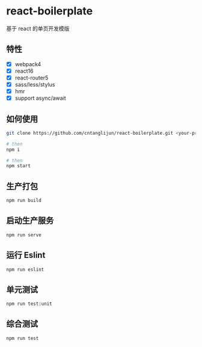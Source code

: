 # react-boilerplate

基于 react 的单页开发模版

## 特性

- [x] webpack4
- [x] react16
- [x] react-router5
- [x] sass/less/stylus
- [x] hmr
- [x] support async/await

## 如何使用

```bash
git clone https://github.com/cntanglijun/react-boilerplate.git <your-project-name>

# then
npm i

# then
npm start
```

## 生产打包

```txt
npm run build
```

## 启动生产服务

```txt
npm run serve
```

## 运行 Eslint

```txt
npm run eslint
```

## 单元测试

```txt
npm run test:unit
```

## 综合测试

```txt
npm run test
```
